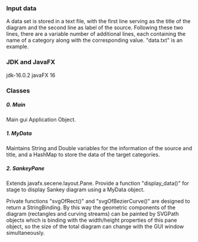 ### Input data
A data set is stored in a text file, with the first line serving as the title of the diagram and the second line as label of the source. Following these two lines, there 
are a variable number of additional lines, each containing the name of a category along with the corresponding value.
"data.txt" is an example.

### JDK and JavaFX
jdk-16.0.2
javaFX 16

### Classes
##### 0. Main
Main gui Application Object.

##### 1. MyData
Maintains String and Double variables for the information of the source and title, and a HashMap to store the data of the target categories.

##### 2. SankeyPane
Extends javafx.secene.layout.Pane.
Provide a function "display_data()" for stage to display Sankey diagram using a MyData object.

Private functions "svgOfRect()" and "svgOfBezierCurve()" are designed to return a StringBinding.
By this way the geometric components of the diagram (rectangles and curving streams) can be painted by SVGPath objects which is binding with the width/height properties of this pane object,
so the size of the total diagram can change with the GUI window simultaneously.
